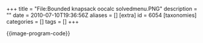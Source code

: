 +++
title = "File:Bounded knapsack oocalc solvedmenu.PNG"
description = ""
date = 2010-07-10T19:36:56Z
aliases = []
[extra]
id = 6054
[taxonomies]
categories = []
tags = []
+++

{{image-program-code}}
